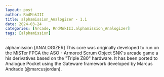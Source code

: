 ```yaml
---
layout: post
author: RndMnkIII
title: alphamission_Analogizer - 1.1
date: 2024-03-24
categories: [Arcade, RndMnkIII.alphamission_Analogizer]
tags: [alphamission]
---
```

alphamission
[ANALOGIZER] This core was originally developed to run on the MiSTer FPGA the ASO - Armored Scrum Object SNK's arcade game a his derivatives based on the "Triple Z80" hardware. It has been ported to Analogue Pocket using the Gateware framework developed by Marcus Andrade (@marcusjordan).

